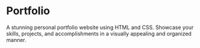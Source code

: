 # Portfolio
A stunning personal portfolio website using HTML and CSS. Showcase your skills, projects, and accomplishments in a visually appealing and organized manner.
